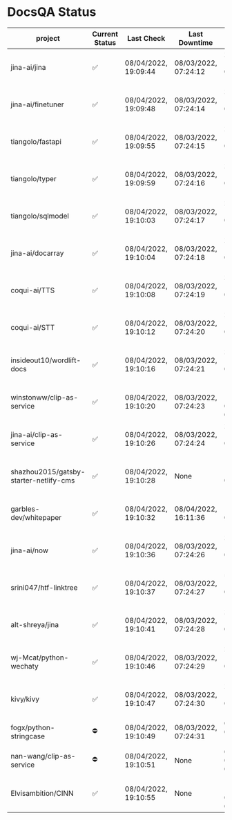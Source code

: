 # DocsQA Status

|               project                |Current Status|     Last Check     |   Last Downtime    |              % Uptime              |
|--------------------------------------|--------------|--------------------|--------------------|------------------------------------|
|jina-ai/jina                          |✅            |08/04/2022, 19:09:44|08/03/2022, 07:24:12|224.612 (since 07/29/2022, 16:38:18)|
|jina-ai/finetuner                     |✅            |08/04/2022, 19:09:48|08/03/2022, 07:24:14|224.598 (since 07/29/2022, 16:38:18)|
|tiangolo/fastapi                      |✅            |08/04/2022, 19:09:55|08/03/2022, 07:24:15|224.582 (since 07/29/2022, 16:38:18)|
|tiangolo/typer                        |✅            |08/04/2022, 19:09:59|08/03/2022, 07:24:16|224.560 (since 07/29/2022, 16:38:18)|
|tiangolo/sqlmodel                     |✅            |08/04/2022, 19:10:03|08/03/2022, 07:24:17|224.528 (since 07/29/2022, 16:38:18)|
|jina-ai/docarray                      |✅            |08/04/2022, 19:10:04|08/03/2022, 07:24:18|224.500 (since 07/29/2022, 16:38:18)|
|coqui-ai/TTS                          |✅            |08/04/2022, 19:10:08|08/03/2022, 07:24:19|224.492 (since 07/29/2022, 16:38:18)|
|coqui-ai/STT                          |✅            |08/04/2022, 19:10:12|08/03/2022, 07:24:20|224.446 (since 07/29/2022, 16:38:18)|
|insideout10/wordlift-docs             |✅            |08/04/2022, 19:10:16|08/03/2022, 07:24:21|224.413 (since 07/29/2022, 16:38:18)|
|winstonww/clip-as-service             |✅            |08/04/2022, 19:10:20|08/03/2022, 07:24:23|119.113 (since 08/01/2022, 02:40:51)|
|jina-ai/clip-as-service               |✅            |08/04/2022, 19:10:26|08/03/2022, 07:24:24|224.367 (since 07/29/2022, 16:38:18)|
|shazhou2015/gatsby-starter-netlify-cms|✅            |08/04/2022, 19:10:28|None                |100.000 (since 08/03/2022, 10:30:18)|
|garbles-dev/whitepaper                |✅            |08/04/2022, 19:10:32|08/04/2022, 16:11:36|184.618 (since 07/29/2022, 16:38:18)|
|jina-ai/now                           |✅            |08/04/2022, 19:10:36|08/03/2022, 07:24:26|224.250 (since 07/29/2022, 16:38:18)|
|srini047/htf-linktree                 |✅            |08/04/2022, 19:10:37|08/03/2022, 07:24:27|559.903 (since 07/31/2022, 18:29:28)|
|alt-shreya/jina                       |✅            |08/04/2022, 19:10:41|08/03/2022, 07:24:28|224.226 (since 07/29/2022, 16:38:18)|
|wj-Mcat/python-wechaty                |✅            |08/04/2022, 19:10:46|08/03/2022, 07:24:29|224.180 (since 07/29/2022, 16:38:18)|
|kivy/kivy                             |✅            |08/04/2022, 19:10:47|08/03/2022, 07:24:30|224.178 (since 07/29/2022, 16:38:18)|
|fogx/python-stringcase                |⛔️           |08/04/2022, 19:10:49|08/03/2022, 07:24:31|0.000 (since 08/01/2022, 12:54:44)  |
|nan-wang/clip-as-service              |⛔️           |08/04/2022, 19:10:51|None                |0.000 (since 08/04/2022, 05:17:56)  |
|Elvisambition/CINN                    |✅            |08/04/2022, 19:10:55|None                |100.000 (since 08/04/2022, 07:09:50)|
